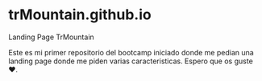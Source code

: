 # trMountain.github.io
Landing Page TrMountain


Este es mi primer repositorio del bootcamp iniciado donde me pedian una landing page donde me piden varias caracteristicas.
Espero que os guste ❤.
